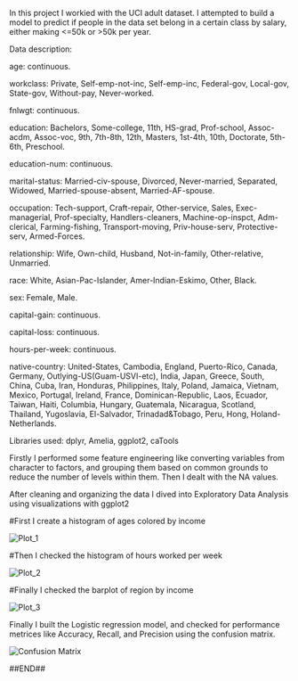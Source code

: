 In this project I workied with the UCI adult dataset. 
I attempted to build a model to predict if people in the data set belong in a certain class by salary, either making <=50k or >50k per year.

Data description:

age: continuous.

workclass: Private, Self-emp-not-inc, Self-emp-inc, Federal-gov, Local-gov, State-gov, Without-pay, Never-worked.

fnlwgt: continuous.

education: Bachelors, Some-college, 11th, HS-grad, Prof-school, Assoc-acdm, Assoc-voc, 9th, 7th-8th, 12th, Masters, 1st-4th, 10th, Doctorate, 5th-6th, Preschool.

education-num: continuous.

marital-status: Married-civ-spouse, Divorced, Never-married, Separated, Widowed, Married-spouse-absent, Married-AF-spouse.

occupation: Tech-support, Craft-repair, Other-service, Sales, Exec-managerial, Prof-specialty, Handlers-cleaners, Machine-op-inspct, Adm-clerical, Farming-fishing, Transport-moving, Priv-house-serv, Protective-serv, Armed-Forces.

relationship: Wife, Own-child, Husband, Not-in-family, Other-relative, Unmarried.

race: White, Asian-Pac-Islander, Amer-Indian-Eskimo, Other, Black.

sex: Female, Male.

capital-gain: continuous.

capital-loss: continuous.

hours-per-week: continuous.

native-country: United-States, Cambodia, England, Puerto-Rico, Canada, Germany, Outlying-US(Guam-USVI-etc), India, Japan, Greece, South, China, Cuba, Iran, Honduras, Philippines, Italy, Poland, Jamaica, 
Vietnam, Mexico, Portugal, Ireland, France, Dominican-Republic, Laos, Ecuador, Taiwan, Haiti, Columbia, Hungary, Guatemala, Nicaragua, Scotland, Thailand, Yugoslavia, El-Salvador, Trinadad&Tobago, Peru, 
Hong, Holand-Netherlands.

Libraries used: dplyr, Amelia, ggplot2, caTools

Firstly I performed some feature engineering like converting variables from character to factors, and grouping them based on common grounds to reduce the number of levels within them. Then I dealt with the NA values. 

After cleaning and organizing the data I dived into Exploratory Data Analysis using visualizations with ggplot2

#First I create a histogram of ages colored by income

![Plot_1](https://github.com/UMajumder/Classification_using_Logistic_Regression_in_R/blob/main/Plot_1.png)

#Then I checked the histogram of hours worked per week

![Plot_2](https://github.com/UMajumder/Classification_using_Logistic_Regression_in_R/blob/main/Plot_2.png)

#Finally I checked the barplot of region by income

![Plot_3](https://github.com/UMajumder/Classification_using_Logistic_Regression_in_R/blob/main/Plot_3.png)

Finally I built the Logistic regression model, and checked for performance metrices like Accuracy, Recall, and Precision using the confusion matrix.

![Confusion Matrix](https://github.com/UMajumder/Classification_using_Logistic_Regression_in_R/blob/main/Confusion_Matrix.png)

##END##
